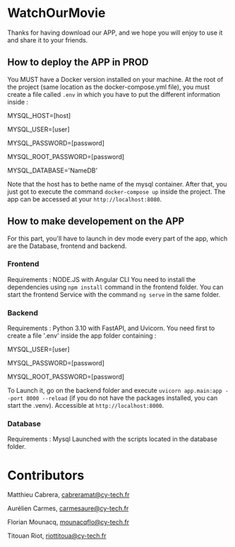 # WatchOurMovie

Thanks for having download our APP, and we hope you will enjoy to use it and share it to your friends.


## How to deploy the APP in PROD

You MUST have a Docker version installed on your machine.
At the root of the project (same location as the docker-compose.yml file), you must create a file called `.env` in which you have to put the different information inside : 

MYSQL_HOST=[host] 

MYSQL_USER=[user]

MYSQL_PASSWORD=[password]

MYSQL_ROOT_PASSWORD=[password]

MYSQL_DATABASE='NameDB'

Note that the host has to bethe name of the mysql container.
After that, you just got to execute the command `docker-compose up` inside the project.
The app can be accessed at your `http://localhost:8080`.


## How to make developement on the APP

For this part, you'll have to launch in dev mode every part of the app, which are the Database, frontend and backend.

### Frontend

Requirements : NODE.JS with Angular CLI
You need to install the dependencies using `npm install` command in the frontend folder.
You can start the frontend Service with the command `ng serve` in the same folder.

### Backend

Requirements : Python 3.10 with FastAPI, and Uvicorn.
You need first to create a file '.env' inside the app folder containing :

MYSQL_USER=[user]

MYSQL_PASSWORD=[password]

MYSQL_ROOT_PASSWORD=[password]


To Launch it, go on the backend folder and execute `uvicorn app.main:app --port 8000 --reload` (if you do not have the packages installed, you can start the .venv).
Accessible at `http://localhost:8000`.


### Database

Requirements : Mysql Launched with the scripts located in the database folder.

# Contributors

Matthieu Cabrera, cabreramat@cy-tech.fr

Aurélien Carmes, carmesaure@cy-tech.fr

Florian Mounacq, mounacqflo@cy-tech.fr

Titouan Riot, riottitoua@cy-tech.fr